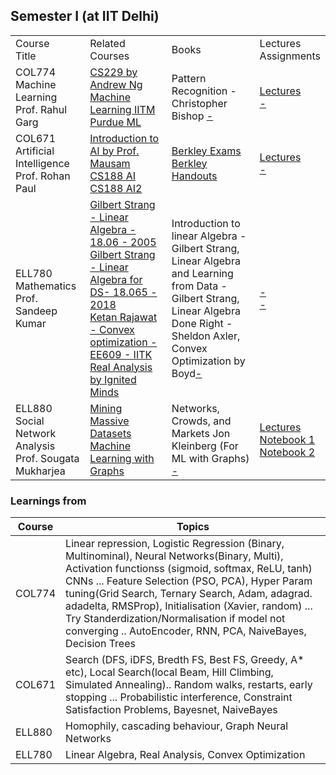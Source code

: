 ## Semester I (at IIT Delhi)

<table>
    <tbody>
        <tr>
            <td>Course<br/>Title</td>
            <td>Related Courses</td>
            <td>Books</td>
            <td>Lectures<br/>Assignments</td>
        </tr>
        <tr>
            <td>COL774<br/>Machine Learning<br/>Prof. Rahul Garg</td>
            <td>
              <a href="https://www.youtube.com/watch?v=het9HFqo1TQ">CS229 by Andrew Ng</a><br/>
              <a href="https://www.youtube.com/playlist?list=PLyqSpQzTE6M-SISTunGRBRiZk7opYBf_K">Machine Learning IITM</a><br/>
              <a href="https://www.youtube.com/playlist?list=PL4FSfq6xtSvyqEsz3UUnAizemXJfQyDVD">Purdue ML</a>
            </td>
            <td>Pattern Recognition - Christopher Bishop <a href="#">-</a></td>
            <td><a href="https://drive.google.com/drive/folders/1WGocC7x2Ax8d9fLHeyOCNIH-k44HJQKB?usp=sharing">Lectures</a><br/><a href="#">-</a></td>
        </tr>
        <tr>
            <td>COL671<br/>Artificial Intelligence<br/>Prof. Rohan Paul</td>
            <td>
              <a href="https://www.youtube.com/playlist?list=PLp6ek2hDcoNB_YJCruBFjhF79f5ZHyBuz">Introduction to AI by Prof. Mausam</a><br/>
              <a href="https://www.youtube.com/playlist?list=PL5gYI166VpDY6n0BGxNBkB-t1O0z4RmrJ">CS188 AI</a><br/>
              <a href="https://www.youtube.com/playlist?list=PLsOUugYMBBJENfZ3XAToMsg44W7LeUVhF">CS188 AI2</a>
            </td>
            <td><a href="https://ai.berkeley.edu/exams.html">Berkley Exams</a><br/><a href="https://ai.berkeley.edu/section_handouts.html">Berkley Handouts</a></td>
            <td><a href="https://drive.google.com/drive/folders/19jvNCQR4_2WWiuIHGHM-TuJFBOYwq0LN?usp=sharing">Lectures</a><br/><a href="#">-</a></td>
        </tr>
        <tr>
            <td>ELL780<br/>Mathematics<br/>Prof. Sandeep Kumar</td>
            <td>
              <a href="https://www.youtube.com/playlist?list=PLE7DDD91010BC51F8">Gilbert Strang - Linear Algebra - 18.06 - 2005</a><br/>
              <a href="https://www.youtube.com/playlist?list=PLUl4u3cNGP63oMNUHXqIUcrkS2PivhN3k">Gilbert Strang - Linear Algebra for DS- 18.065 - 2018</a><br/>
              <a href="https://www.youtube.com/playlist?list=PLG4ZBab_DdoeZOWHJhUAA8fzTTumHP2O-">Ketan Rajawat - Convex optimization - EE609 - IITK</a><br/>
              <a href="https://www.youtube.com/playlist?list=PLTYWkBB_Zi67KTmbeDxxBPxcEeqPfPC6f">Real Analysis by Ignited Minds</a>
            </td>
            <td>Introduction to linear Algebra - Gilbert Strang,<br/> Linear Algebra and Learning from Data - Gilbert Strang,<br/> Linear Algebra Done Right - Sheldon Axler,<br/> Convex Optimization by Boyd<a href="#">-</a></td>
            <td><a href="#">-</a><br/><a href="#">-</a></td>
        </tr>
        <tr>
            <td>ELL880<br/>Social Network Analysis<br/>Prof. Sougata Mukharjea</td>
            <td>
              <a href="https://www.youtube.com/@miningmassivedatasets6799">Mining Massive Datasets</a><br/>
              <a href="https://www.youtube.com/playlist?list=PLoROMvodv4rPLKxIpqhjhPgdQy7imNkDn">Machine Learning with Graphs</a>
            </td>
            <td>Networks, Crowds, and Markets Jon Kleinberg (For ML with Graphs) <a href="#">-</a></td>
            <td><a href="https://drive.google.com/drive/folders/1l4bj8_IxmOGqLCxChV4-6jiO1bLZHEQ8?usp=sharing">Lectures</a><br/><a href="https://colab.research.google.com/drive/1jx1sSc9NH_QJGxJq2JxNNZMg2oKJLkVh?usp=sharing">Notebook 1</a><br/><a href="https://colab.research.google.com/drive/1eSW6EO_cQZMkDxqI2Dxrf8nvPprsljkn?usp=sharing">Notebook 2</a></td>
        </tr>
    </tbody>
</table>












### Learnings from

| Course  |      Topics     |
|----------|-------------|
| COL774 | Linear repression, Logistic Regression (Binary, Multinominal), Neural Networks(Binary, Multi), Activation functionss (sigmoid, softmax, ReLU, tanh) CNNs ... Feature Selection (PSO, PCA), Hyper Param tuning(Grid Search, Ternary Search, Adam, adagrad. adadelta, RMSProp), Initialisation (Xavier, random) ... Try Standerdization/Normalisation if model not converging ..  AutoEncoder, RNN, PCA, NaiveBayes, Decision Trees |
| COL671 | Search (DFS, iDFS, Bredth FS, Best FS, Greedy, A* etc), Local Search(local Beam, Hill Climbing, Simulated Annealing).. Random walks, restarts, early stopping ... Probabilistic interference, Constraint Satisfaction Problems, Bayesnet, NaiveBayes|
| ELL880 | Homophily, cascading behaviour, Graph Neural Networks |
| ELL780 | Linear Algebra, Real Analysis, Convex Optimization |
